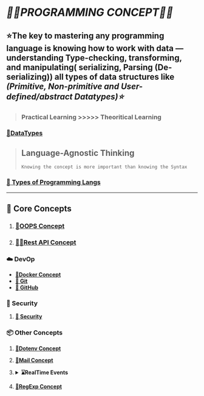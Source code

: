 # **_🧑‍💻PROGRAMMING CONCEPT👩‍💻_**

## ⭐The key to mastering any programming language is knowing how to work with data — understanding Type-checking, transforming, and manipulating( serializing, Parsing (De-serializing)) all types of data structures like **_(Primitive, Non-primitive and User-defined/abstract Datatypes)⭐_**

> ### **Practical Learning >>>>> Theoritical Learning**

### **[🔗DataTypes](./⭐programming-langs/datatypes.md)**

> ## **Language-Agnostic Thinking**
>
> ```text
> Knowing the concept is more important than knowing the Syntax
> ```

### **[🔗 Types of Programming Langs](./⭐programming-langs/typesofprogramminglangs.md)**

---

## 🚀 Core Concepts

1. ### **[🔗OOPS Concept](./⭐programming-langs/oops.md)**

2. ### **[🔗🌐Rest API Concept](./rest%20api/restapi.md)**

### **☁️ DevOp**

- **[🔗Docker Concept](./DevOp/docker/docker.md)**
- **[🔗 Git](./git/git.md)**
- **[🔗 GitHub](./github/github.md)**

### **🔐 Security**

1. **[🔗 Security](./security/security.md)**

### **📦 Other Concepts**

1. **[🔗Dotenv Concept](./Other-Concepts/dotenv/dotenvconcepts.md)**
2. **[🔗Mail Concept](./Other-Concepts/mail/mail.md)**
3. <details>
   <summary><b>⌛RealTime Events</b></summary>

   - **[🔗SSE](./Other-Concepts/realTimeEvents/sse.md)**
   - **[🔗WebSocket](./Other-Concepts/realTimeEvents/websocket.md)**

   </details>

4. **[🔗RegExp Concept](./regExp/regEx.md)**

